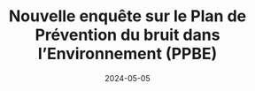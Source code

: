 ---
layout: default
date: 2024-05-05
img: 
category: info
title: "Nouvelle enquête sur le Plan de Prévention du bruit dans l’Environnement (PPBE)"
description: "Toute personne souhaitant s'exprimer sur le projet de PPBE pourra le faire jusqu'au 15 juin 2024 soit par mail à l'adresse <strong>ppbe-rrhttp@developpement-durable.gouv.fr</strong> soit par 
courrier libre adressé à la <strong>DREAL Provence-Alpes-Côte d'Azur, STIM/UMO/Mission bruit, 16 rue Antoine 
Zattara, CS 70248, 13331 MARSEILLE cedex 3</strong>."
tags: lutte-contre-le-bruit
tag_url: /vivre-avec-autoroute/
button_name: Consulter le PPBE
doclink: "/doc/projet_ppbe4.pdf"
meta: "noindex"
---